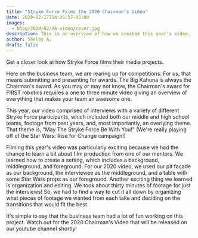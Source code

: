 ```yaml
---
title: "Stryke Force Films the 2020 Chairman’s Video"
date: 2020-02-27T14:26:57-05:00
images:
  - blog/2020/02/26-video/cover.jpg
description: This is an overview of how we created this year's video.
author: Shelby A.
draft: false
---
```


Get a closer look at how Stryke Force films their media projects.

<!--more-->

Here on the business team, we are rearing up for competitions. For us, that means submitting and presenting for awards. The Big Kahuna is always the Chairman's award. As you may or may not know, the Chairman's award for FIRST robotics requires a one to three minute video giving an overview of everything that makes your team an awesome one.

This year, our video comprised of interviews with a variety of different Stryke Force participants, which included both our middle and high school teams, footage from past years, and, most importantly, an overlying theme. That theme is, "May The Stryke Force Be With You!" (We're really playing off of the Star Wars: Rise for Change campaign!)

Filming this year's video was particularly exciting because we had the chance to learn a bit about film production from one of our mentors. We learned how to create a setting, which includes a background, middleground, and foreground. For our 2020 video, we used our pit facade as our background, the interviewee as the middleground, and a table with some Star Wars props as our foreground. Another exciting thing we learned is organization and editing. We took about thirty minutes of footage for just the interviews! So, we had to find a way to cut it all down by organizing what pieces of footage we wanted from each take and deciding on the transitions that would fit the best.

It's simple to say that the business team had a lot of fun working on this project. Watch out for the 2020 Chairman's Video that will be released on our youtube channel shortly!